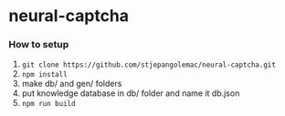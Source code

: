# neural-captcha

### How to setup
1. ```git clone https://github.com/stjepangolemac/neural-captcha.git```
2. ```npm install```
3. make db/ and gen/ folders
4. put knowledge database in db/ folder and name it db.json
5. ```npm run build```
